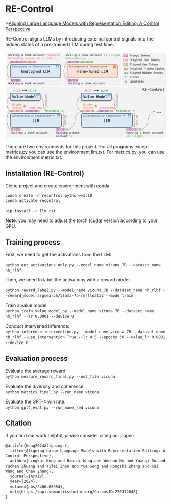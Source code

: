# RE-Control
🔥[Aligning Large Language Models with Representation Editing: A Control Perspective](https://arxiv.org/abs/2406.05954)

RE-Control aligns LLMs by introducing external control signals into the hidden states of a pre-trained LLM during test time. 

![image](overview.jpg)



There are two environments for this project. For all programs except metrics.py you can use the environment llm.txt. For metrics.py, you can use the environment metric.txt.

## Installation (RE-Control)

Clone project and create environment with conda:
```
conda create -n recontrol python==3.10
conda activate recontrol

pip install -r llm.txt
```

**Note**: you may need to adjust the torch (cuda) version according to your GPU.

## Training process

First, we need to get the activations from the LLM:

`python get_activations_only.py --model_name vicuna_7B --dataset_name hh_rlhf`

Then, we need to label the activations with a reward model:

`python reward_label.py --model_name vicuna_7B --dataset_name hh_rlhf --reward_model argsearch/llama-7b-rm-float32 --mode train`

Train a value model:  
`python train_value_model.py --model_name vicuna_7B --dataset_name hh_rlhf --lr 0.0001 --device 0`

Conduct intervened inference:  
`python inference_intervention.py --model_name vicuna_7B --dataset_name hh_rlhf --use_intervention True --lr 0.5 --epochs 30 --value_lr 0.0001 --device 0`

## Evaluation process
Evaluate the average reward:  
`python measure_reward_final.py --out_file vicuna`

Evaluate the diversity and coherence:  
`python metrics_final.py --run_name vicuna`

Evaluate the GPT-4 win rate:  
`python gpt4_eval.py --run_name_red vicuna`


## Citation
If you find our work helpful, please consider citing our paper:

```
@article{Kong2024AligningLL,
  title={Aligning Large Language Models with Representation Editing: A Control Perspective},
  author={Lingkai Kong and Haorui Wang and Wenhao Mu and Yuanqi Du and Yuchen Zhuang and Yifei Zhou and Yue Song and Rongzhi Zhang and Kai Wang and Chao Zhang},
  journal={ArXiv},
  year={2024},
  volume={abs/2406.05954},
  url={https://api.semanticscholar.org/CorpusID:270372048}
}
```
